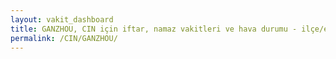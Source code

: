 ```yaml
---
layout: vakit_dashboard
title: GANZHOU, CIN için iftar, namaz vakitleri ve hava durumu - ilçe/eyalet seç
permalink: /CIN/GANZHOU/
---
```


<script type="text/javascript">
  var GLOBAL_COUNTRY = 'CIN';
  var GLOBAL_CITY = 'GANZHOU';
  var GLOBAL_STATE = '';
  var lat = 72;
  var lon = 21;
</script>
